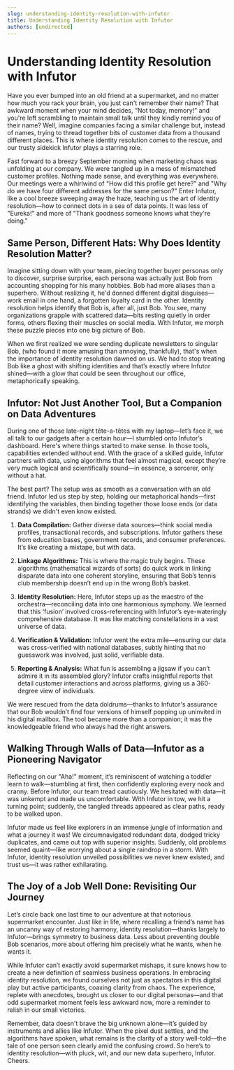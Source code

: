 ```yaml
---
slug: understanding-identity-resolution-with-infutor
title: Understanding Identity Resolution with Infutor
authors: [undirected]
---
```



# Understanding Identity Resolution with Infutor

Have you ever bumped into an old friend at a supermarket, and no matter how much you rack your brain, you just can't remember their name? That awkward moment when your mind decides, “Not today, memory!” and you're left scrambling to maintain small talk until they kindly remind you of their name? Well, imagine companies facing a similar challenge but, instead of names, trying to thread together bits of customer data from a thousand different places. This is where identity resolution comes to the rescue, and our trusty sidekick Infutor plays a starring role.

Fast forward to a breezy September morning when marketing chaos was unfolding at our company. We were tangled up in a mess of mismatched customer profiles. Nothing made sense, and everything was everywhere. Our meetings were a whirlwind of "How did this profile get here?" and "Why do we have four different addresses for the same person?" Enter Infutor, like a cool breeze sweeping away the haze, teaching us the art of identity resolution—how to connect dots in a sea of data points. It was less of "Eureka!" and more of "Thank goodness someone knows what they're doing." 

## Same Person, Different Hats: Why Does Identity Resolution Matter?

Imagine sitting down with your team, piecing together buyer personas only to discover, surprise surprise, each persona was actually just Bob from accounting shopping for his many hobbies. Bob had more aliases than a superhero. Without realizing it, he'd donned different digital disguises—work email in one hand, a forgotten loyalty card in the other. Identity resolution helps identify that Bob is, after all, just Bob. You see, many organizations grapple with scattered data—bits resting quietly in order forms, others flexing their muscles on social media. With Infutor, we morph these puzzle pieces into one big picture of Bob. 

When we first realized we were sending duplicate newsletters to singular Bob, (who found it more amusing than annoying, thankfully), that's when the importance of identity resolution dawned on us. We had to stop treating Bob like a ghost with shifting identities and that’s exactly where Infutor shined—with a glow that could be seen throughout our office, metaphorically speaking. 

## Infutor: Not Just Another Tool, But a Companion on Data Adventures

During one of those late-night tête-a-têtes with my laptop—let’s face it, we all talk to our gadgets after a certain hour—I stumbled onto Infutor’s dashboard. Here's where things started to make sense. In those tools, capabilities extended without end. With the grace of a skilled guide, Infutor partners with data, using algorithms that feel almost magical, except they’re very much logical and scientifically sound—in essence, a sorcerer, only without a hat. 

The best part? The setup was as smooth as a conversation with an old friend. Infutor led us step by step, holding our metaphorical hands—first identifying the variables, then binding together those loose ends (or data strands) we didn't even know existed.  
1. **Data Compilation:** Gather diverse data sources—think social media profiles, transactional records, and subscriptions. Infutor gathers these from education bases, government records, and consumer preferences. It’s like creating a mixtape, but with data.
   
2. **Linkage Algorithms:** This is where the magic truly begins. These algorithms (mathematical wizards of sorts) do quick work in linking disparate data into one coherent storyline, ensuring that Bob’s tennis club membership doesn’t end up in the wrong Bob’s basket.

3. **Identity Resolution:** Here, Infutor steps up as the maestro of the orchestra—reconciling data into one harmonious symphony. We learned that this ‘fusion’ involved cross-referencing with Infutor’s eye-wateringly comprehensive database. It was like matching constellations in a vast universe of data.

4. **Verification & Validation:** Infutor went the extra mile—ensuring our data was cross-verified with national databases, subtly hinting that no guesswork was involved, just solid, verifiable data. 

5. **Reporting & Analysis:** What fun is assembling a jigsaw if you can’t admire it in its assembled glory? Infutor crafts insightful reports that detail customer interactions and across platforms, giving us a 360-degree view of individuals. 

We were rescued from the data doldrums—thanks to Infutor's assurance that our Bob wouldn’t find four versions of himself popping up uninvited in his digital mailbox. The tool became more than a companion; it was the knowledgeable friend who always had the right answers. 

## Walking Through Walls of Data—Infutor as a Pioneering Navigator

Reflecting on our "Aha!" moment, it’s reminiscent of watching a toddler learn to walk—stumbling at first, then confidently exploring every nook and cranny. Before Infutor, our team tread cautiously. We hesitated with data—it was unkempt and made us uncomfortable. With Infutor in tow, we hit a turning point; suddenly, the tangled threads appeared as clear paths, ready to be walked upon. 

Infutor made us feel like explorers in an immense jungle of information and what a journey it was! We circumnavigated redundant data, dodged tricky duplicates, and came out top with superior insights. Suddenly, old problems seemed quaint—like worrying about a single raindrop in a storm. With Infutor, identity resolution unveiled possibilities we never knew existed, and trust us—it was rather exhilarating. 

## The Joy of a Job Well Done: Revisiting Our Journey

Let’s circle back one last time to our adventure at that notorious supermarket encounter. Just like in life, where recalling a friend’s name has an uncanny way of restoring harmony, identity resolution—thanks largely to Infutor—brings symmetry to business data. Less about preventing double Bob scenarios, more about offering him precisely what he wants, when he wants it.

While Infutor can’t exactly avoid supermarket mishaps, it sure knows how to create a new definition of seamless business operations. In embracing identity resolution, we found ourselves not just as spectators in this digital play but active participants, coaxing clarity from chaos. The experience, replete with anecdotes, brought us closer to our digital personas—and that odd supermarket moment feels less awkward now, more a reminder to relish in our small victories. 

Remember, data doesn't brave the big unknown alone—it’s guided by instruments and allies like Infutor. When the pixel dust settles, and the algorithms have spoken, what remains is the clarity of a story well-told—the tale of one person seen clearly amid the confusing crowd. So here’s to identity resolution—with pluck, wit, and our new data superhero, Infutor. Cheers.